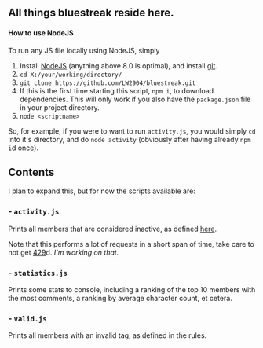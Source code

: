 ## All things bluestreak reside here.

#### How to use NodeJS

To run any JS file locally using NodeJS, simply

1.  Install [NodeJS](https://nodejs.org/en/) (anything above 8.0 is optimal), and install [git](https://git-scm.com/).
2.  `cd X:/your/working/directory/`
3.  `git clone https://github.com/LW2904/bluestreak.git`
4.  If this is the first time starting this script, `npm i`, to download dependencies. This will only work if you also have the `package.json` file in your project directory.
5.  `node <scriptname>`

So, for example, if you were to want to run `activity.js`, you would simply `cd` into it's directory, and do `node activity` (obviously after having already `npm i`d once).

## Contents

I plan to expand this, but for now the scripts available are:

### - `activity.js`

Prints all members that are considered inactive, as defined [here](https://docs.google.com/document/d/12Boaps2E0rOaAaOxz2J1FLeD77ygEB-aKElijfVKkxg/edit#heading=h.swkror9gafa4).

Note that this performs a lot of requests in a short span of time, take care to not get [429](https://tools.ietf.org/html/rfc6585#page-3)d. _I'm working on that._

### - `statistics.js`

Prints some stats to console, including a ranking of the top 10 members with the most comments, a ranking by average character count, et cetera.

### - `valid.js`

Prints all members with an invalid tag, as defined in the rules.
